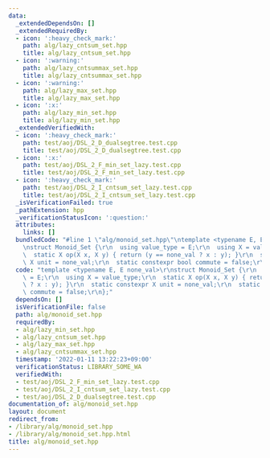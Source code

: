 ```yaml
---
data:
  _extendedDependsOn: []
  _extendedRequiredBy:
  - icon: ':heavy_check_mark:'
    path: alg/lazy_cntsum_set.hpp
    title: alg/lazy_cntsum_set.hpp
  - icon: ':warning:'
    path: alg/lazy_cntsummax_set.hpp
    title: alg/lazy_cntsummax_set.hpp
  - icon: ':warning:'
    path: alg/lazy_max_set.hpp
    title: alg/lazy_max_set.hpp
  - icon: ':x:'
    path: alg/lazy_min_set.hpp
    title: alg/lazy_min_set.hpp
  _extendedVerifiedWith:
  - icon: ':heavy_check_mark:'
    path: test/aoj/DSL_2_D_dualsegtree.test.cpp
    title: test/aoj/DSL_2_D_dualsegtree.test.cpp
  - icon: ':x:'
    path: test/aoj/DSL_2_F_min_set_lazy.test.cpp
    title: test/aoj/DSL_2_F_min_set_lazy.test.cpp
  - icon: ':heavy_check_mark:'
    path: test/aoj/DSL_2_I_cntsum_set_lazy.test.cpp
    title: test/aoj/DSL_2_I_cntsum_set_lazy.test.cpp
  _isVerificationFailed: true
  _pathExtension: hpp
  _verificationStatusIcon: ':question:'
  attributes:
    links: []
  bundledCode: "#line 1 \"alg/monoid_set.hpp\"\ntemplate <typename E, E none_val>\r\
    \nstruct Monoid_Set {\r\n  using value_type = E;\r\n  using X = value_type;\r\n\
    \  static X op(X x, X y) { return (y == none_val ? x : y); }\r\n  static constexpr\
    \ X unit = none_val;\r\n  static constexpr bool commute = false;\r\n};\n"
  code: "template <typename E, E none_val>\r\nstruct Monoid_Set {\r\n  using value_type\
    \ = E;\r\n  using X = value_type;\r\n  static X op(X x, X y) { return (y == none_val\
    \ ? x : y); }\r\n  static constexpr X unit = none_val;\r\n  static constexpr bool\
    \ commute = false;\r\n};"
  dependsOn: []
  isVerificationFile: false
  path: alg/monoid_set.hpp
  requiredBy:
  - alg/lazy_min_set.hpp
  - alg/lazy_cntsum_set.hpp
  - alg/lazy_max_set.hpp
  - alg/lazy_cntsummax_set.hpp
  timestamp: '2022-01-11 13:22:23+09:00'
  verificationStatus: LIBRARY_SOME_WA
  verifiedWith:
  - test/aoj/DSL_2_F_min_set_lazy.test.cpp
  - test/aoj/DSL_2_I_cntsum_set_lazy.test.cpp
  - test/aoj/DSL_2_D_dualsegtree.test.cpp
documentation_of: alg/monoid_set.hpp
layout: document
redirect_from:
- /library/alg/monoid_set.hpp
- /library/alg/monoid_set.hpp.html
title: alg/monoid_set.hpp
---
```

